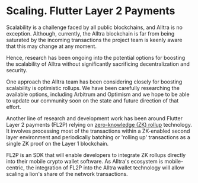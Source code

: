 # Scaling. Flutter Layer 2 Payments

Scalability is a challenge faced by all public blockchains, and Alltra is no exception. Although, currently, the Alltra blockchain is far from being saturated by the incoming transactions the project team is keenly aware that this may change at any moment.&#x20;

Hence, research has been ongoing into the potential options for boosting the scalability of Alltra without significantly sacrificing decentralization and security.&#x20;

One approach the Alltra team has been considering closely for boosting scalability is optimistic rollups. We have been carefully researching the available options, including Arbitrum and Optimism and we hope to be able to update our community soon on the state and future direction of that effort.&#x20;

Another line of research and development work has been around Flutter Layer 2 payments (FL2P) relying on [zero-knowledge (ZK) rollup](https://docs.ethhub.io/ethereum-roadmap/layer-2-scaling/zk-rollups/) technology. It involves processing most of the transactions within a ZK-enabled second layer environment and periodically batching or 'rolling up' transactions as a single ZK proof on the Layer 1 blockchain.

FL2P is an SDK that will enable developers to integrate ZK rollups directly into their mobile crypto wallet software. As Alltra's ecosystem is mobile-centric, the integration of FL2P into the Alltra wallet technology will allow scaling a lion's share of the network transactions. &#x20;

